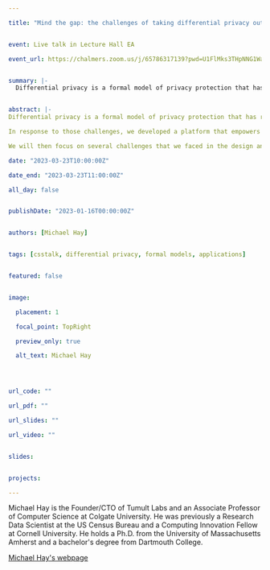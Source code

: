 ```yaml
---

title: "Mind the gap: the challenges of taking differential privacy out of the lab and into the field"


event: Live talk in Lecture Hall EA

event_url: https://chalmers.zoom.us/j/65786317139?pwd=U1FlMks3THpNNG1WaFRJNkJxQXdBQT09


summary: |-
  Differential privacy is a formal model of privacy protection that has received sustained attention from the research community, whose work has shown that it is possible to reveal accurate information about a population while rigorously protecting the privacy of its constituents.  While DP offers a compelling promise, organizations that choose to adopt it as their privacy standard face a number of challenges doing so.


abstract: |-
Differential privacy is a formal model of privacy protection that has received sustained attention from the research community, whose work has shown that it is possible to reveal accurate information about a population while rigorously protecting the privacy of its constituents.  While DP offers a compelling promise, organizations that choose to adopt it as their privacy standard face a number of challenges doing so.

In response to those challenges, we developed a platform that empowers an organization to perform differentially private analytics at scale.  The platform is currently in use at a number of organizations, including the US Census Bureau, US Internal Revenue Service, and Wikimedia. In this talk, we will present an overview of the platform and its architecture, and also briefly describe some use cases. Components of the platform are available open-source.

We will then focus on several challenges that we faced in the design and implementation of this platform.  Some of these challenges expose some surprising gaps between the theory of DP research and the practice of DP deployment and offer interesting directions for future research.

date: "2023-03-23T10:00:00Z"

date_end: "2023-03-23T11:00:00Z"

all_day: false


publishDate: "2023-01-16T00:00:00Z"


authors: [Michael Hay]


tags: [csstalk, differential privacy, formal models, applications]


featured: false


image:

  placement: 1

  focal_point: TopRight

  preview_only: true

  alt_text: Michael Hay




url_code: ""

url_pdf: ""

url_slides: ""

url_video: ""


slides:


projects:

---
```




Michael Hay is the Founder/CTO of Tumult Labs and an Associate Professor of Computer Science at Colgate University.  He was previously a Research Data Scientist at the US Census Bureau and a Computing Innovation Fellow at Cornell University.  He holds a Ph.D. from the University of Massachusetts Amherst and a bachelor's degree from Dartmouth College.


[Michael Hay's webpage](https://cs.colgate.edu/~mhay/index.html) 

